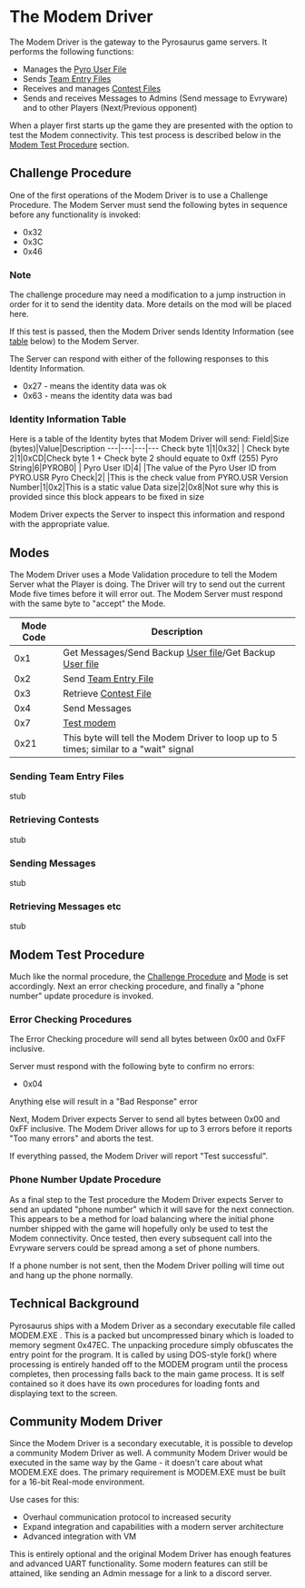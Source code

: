 # The Modem Driver
The Modem Driver is the gateway to the Pyrosaurus game servers. It performs the following functions:
 * Manages the [Pyro User File](https://github.com/algae-disco/pyrosaurus-server/blob/main/Documentation/PYRO.USR-File-Specification.md)
 * Sends [Team Entry Files](https://github.com/algae-disco/pyrosaurus-server/blob/main/Documentation/Team-Entry-File-Spec.md)
 * Receives and manages [Contest Files](https://github.com/algae-disco/pyrosaurus-server/blob/main/Documentation/Contest%20File%20Format.md)
 * Sends and receives Messages to Admins (Send message to Evryware) and to other Players (Next/Previous opponent)

When a player first starts up the game they are presented with the option to test the Modem connectivity. This test process is described below in the [Modem Test Procedure](https://github.com/algae-disco/pyrosaurus-server/blob/main/Documentation/Modem%20Functionality.md#modem-test-procedure) section.

## Challenge Procedure
One of the first operations of the Modem Driver is to use a Challenge Procedure. The Modem Server must send the following bytes in sequence before any functionality is invoked:
* 0x32
* 0x3C
* 0x46

### Note
The challenge procedure may need a modification to a jump instruction in order for it to send the identity data.
More details on the mod will be placed here.

If this test is passed, then the Modem Driver sends Identity Information (see [table](https://github.com/algae-disco/pyrosaurus-server/blob/main/Documentation/Modem%20Functionality.md#identity-information-table) below) to the Modem Server.

The Server can respond with either of the following responses to this Identity Information.
  * 0x27 - means the identity data was ok
  * 0x63 - means the identity data was bad

### Identity Information Table
Here is a table of the Identity bytes that Modem Driver will send:
Field|Size (bytes)|Value|Description
---|---|---|---
Check byte 1|1|0x32| |
Check byte 2|1|0xCD|Check byte 1 + Check byte 2 should equate to 0xff (255)
Pyro String|6|PYROB0| |
Pyro User ID|4| |The value of the Pyro User ID from PYRO.USR
Pyro Check|2| |This is the check value from PYRO.USR
Version Number|1|0x2|This is a static value
Data size|2|0x8|Not sure why this is provided since this block appears to be fixed in size

Modem Driver expects the Server to inspect this information and respond with the appropriate value.

## Modes
The Modem Driver uses a Mode Validation procedure to tell the Modem Server what the Player is doing. 
The Driver will try to send out the current Mode five times before it will error out. 
The Modem Server must respond with the same byte to "accept" the Mode.

Mode Code|Description
---|---
0x1|Get Messages/Send Backup [User file](https://github.com/algae-disco/pyrosaurus-server/blob/main/Documentation/PYRO.USR-File-Specification.md)/Get Backup [User file ](https://github.com/algae-disco/pyrosaurus-server/blob/main/Documentation/PYRO.USR-File-Specification.md)
0x2|Send [Team Entry File](https://github.com/algae-disco/pyrosaurus-server/blob/main/Documentation/Team-Entry-File-Spec.md)
0x3|Retrieve [Contest File](https://github.com/algae-disco/pyrosaurus-server/blob/main/Documentation/Contest%20File%20Format.md)
0x4|Send Messages
0x7|[Test modem](https://github.com/algae-disco/pyrosaurus-server/blob/main/Documentation/Modem%20Functionality.md#modem-test-procedures)
0x21|This byte will tell the Modem Driver to loop up to 5 times; similar to a "wait" signal

### Sending Team Entry Files
stub

### Retrieving Contests
stub

### Sending Messages
stub

### Retrieving Messages etc
stub

## Modem Test Procedure
Much like the normal procedure, the [Challenge Procedure](https://github.com/algae-disco/pyrosaurus-server/blob/main/Documentation/Modem%20Functionality.md#challendge-procedure) and [Mode](https://github.com/algae-disco/pyrosaurus-server/blob/main/Documentation/Modem%20Functionality.md#modes) is set accordingly. Next an error checking procedure, and finally a "phone number" update procedure is invoked. 

### Error Checking Procedures
The Error Checking procedure will send all bytes between 0x00 and 0xFF inclusive.

Server must respond with the following byte to confirm no errors:
* 0x04

Anything else will result in a "Bad Response" error

Next, Modem Driver expects Server to send all bytes between 0x00 and 0xFF inclusive. The Modem Driver allows for up to 3 errors before it reports "Too many errors" and aborts the test.

If everything passed, the Modem Driver will report "Test successful".

### Phone Number Update Procedure

As a final step to the Test procedure the Modem Driver expects Server to send an updated "phone number" which it will save for the next connection. This appears to be a method for load balancing where the initial phone number shipped with the game will hopefully only be used to test the Modem connectivity. Once tested, then every subsequent call into the Evryware servers could be spread among a set of phone numbers. 

If a phone number is not sent, then the Modem Driver polling will time out and hang up the phone normally.

## Technical Background
Pyrosaurus ships with a Modem Driver as a secondary executable file called MODEM.EXE . This is a packed but uncompressed binary which is loaded to memory segment 0x47EC. The unpacking procedure simply obfuscates the entry point for the program. It is called by using DOS-style fork() where processing is entirely handed off to the MODEM program until the process completes, then processing falls back to the main game process. It is self contained so it does have its own procedures for loading fonts and displaying text to the screen.

## Community Modem Driver 
Since the Modem Driver is a secondary executable, it is possible to develop a community Modem Driver as well. 
A community Modem Driver would be executed in the same way by the Game - it doesn't care about what MODEM.EXE does. 
The primary requirement is MODEM.EXE must be built for a 16-bit Real-mode environment.

Use cases for this:
 * Overhaul communication protocol to increased security
 * Expand integration and capabilities with a modern server architecture
 * Advanced integration with VM

This is entirely optional and the original Modem Driver has enough features and advanced UART functionality. 
Some modern features can still be attained, like sending an Admin message for a link to a discord server.
